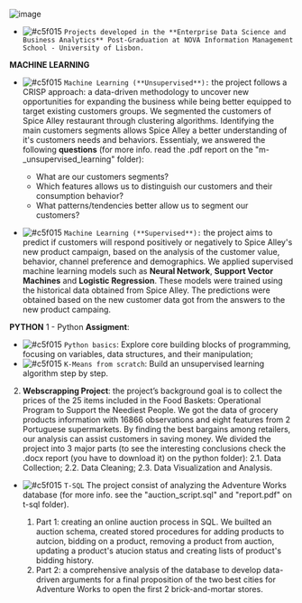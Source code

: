 ![image](https://github.com/AndrePatchy/NOVA-IMS/blob/main/novaimsimage.png?raw=true)

- ![#c5f015](https://via.placeholder.com/15/c5f015/c5f015.png) `Projects developed in the **Enterprise Data Science and Business Analytics** Post-Graduation at NOVA Information Management School - University of Lisbon.` 

**MACHINE LEARNING**
- ![#c5f015](https://via.placeholder.com/15/c5f015/c5f015.png) `Machine Learning (**Unsupervised**):` the project follows a CRISP approach: a data-driven methodology to uncover new opportunities for expanding the business while being better equipped to target existing customers groups. We segmented the customers of Spice Alley restaurant through clustering algorithms. Identifying the main customers segments allows Spice Alley a better understanding of it's customers needs and behaviors. Essentialy, we answered the following **questions** (for more info. read the .pdf report on the "m-_unsupervised_learning" folder): 
    - What are our customers segments? 
    - Which features allows us to distinguish our customers and their consumption behavior?
    - What patterns/tendencies better allow us to segment our customers? 

- ![#c5f015](https://via.placeholder.com/15/c5f015/c5f015.png) `Machine Learning (**Supervised**):` the project aims to predict if customers will respond positively or negatively to Spice Alley's new product campaign, based on the analysis of the customer value, behavior, channel preference and demographics. We applied supervised machine learning models such as **Neural Network**, **Support Vector Machines** and **Logistic Regression**. These models were trained using the historical data obtained from Spice Alley. The predictions were obtained based on the new customer data got from the answers to the new product campaing.  

**PYTHON**
1 - Python **Assigment**: 
- ![#c5f015](https://via.placeholder.com/15/c5f015/c5f015.png) `Python basics`: Explore core building blocks of programming, focusing on variables, data structures, and their manipulation;
- ![#c5f015](https://via.placeholder.com/15/c5f015/c5f015.png) `K-Means from scratch`: Build an unsupervised learning algorithm step by step.

2. **Webscrapping Project**: the project’s background goal is to collect the prices of the 25 items included in the Food Baskets: Operational Program to Support the Neediest People. We got the data of grocery products information with 16866 observations and eight features from 2 Portuguese supermarkets. By finding the best bargains among retailers, our analysis can assist customers in saving money. We divided the project into 3 major parts (to see the interesting conclusions check the .docx report (you have to download it) on the python folder):
    2.1. Data Collection;
    2.2. Data Cleaning;
    2.3. Data Visualization and Analysis.

- ![#c5f015](https://via.placeholder.com/15/c5f015/c5f015.png) `T-SQL` 
The project consist of analyzing the Adventure Works database (for more info. see the "auction_script.sql" and "report.pdf" on t-sql folder). 

    1. Part 1: creating an online auction process in SQL. We builted an auction schema, created stored procedures for adding products to autcion, bidding on a product, removing a product from auction, updating a product's atucion status and creating lists of product's bidding history. 
    2. Part 2: a comprehensive analysis of the database to develop data-driven arguments for a final proposition of the two best cities for Adventure Works to open the first 2 brick-and-mortar stores. 

